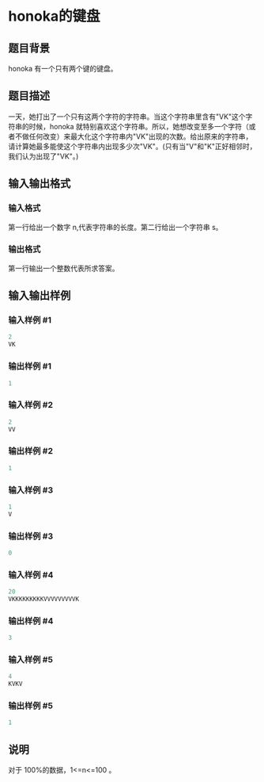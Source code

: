 # honoka的键盘

## 题目背景

honoka 有一个只有两个键的键盘。

## 题目描述

一天，她打出了一个只有这两个字符的字符串。当这个字符串里含有"VK"这个字符串的时候，honoka 就特别喜欢这个字符串。所以，她想改变至多一个字符（或者不做任何改变）来最大化这个字符串内"VK"出现的次数。给出原来的字符串，请计算她最多能使这个字符串内出现多少次"VK"。(只有当"V"和"K"正好相邻时，我们认为出现了"VK"。)

## 输入输出格式

### 输入格式

第一行给出一个数字 n,代表字符串的长度。第二行给出一个字符串 s。

### 输出格式

第一行输出一个整数代表所求答案。

## 输入输出样例

### 输入样例 #1

```cpp
2
VK

```
### 输出样例 #1

```cpp
1
```


### 输入样例 #2

```cpp
2
VV
```


### 输出样例 #2

```cpp
1
```


### 输入样例 #3

```cpp
1
V
```


### 输出样例 #3

```cpp
0
```


### 输入样例 #4

```cpp
20
VKKKKKKKKKVVVVVVVVVK
```


### 输出样例 #4

```cpp
3
```


### 输入样例 #5

```cpp
4
KVKV

```
### 输出样例 #5

```cpp
1

```
## 说明

对于 100%的数据，1<=n<=100 。

